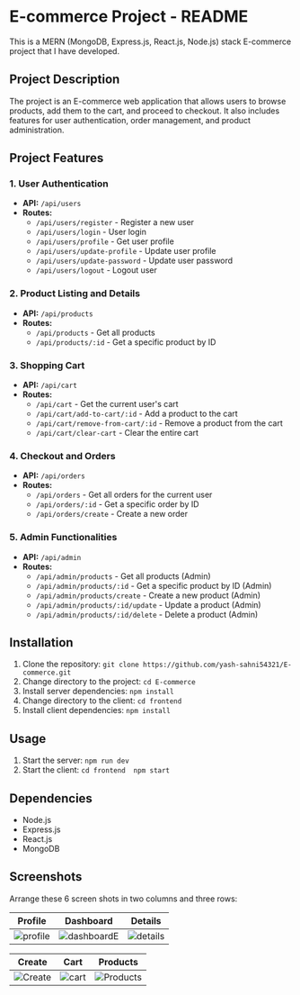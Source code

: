 # E-commerce Project - README

This is a MERN (MongoDB, Express.js, React.js, Node.js) stack E-commerce project that I have developed.

## Project Description

The project is an E-commerce web application that allows users to browse products, add them to the cart, and proceed to checkout. It also includes features for user authentication, order management, and product administration.

## Project Features

### 1. User Authentication

- **API:** `/api/users`
- **Routes:** 
  - `/api/users/register` - Register a new user
  - `/api/users/login` - User login
  - `/api/users/profile` - Get user profile
  - `/api/users/update-profile` - Update user profile
  - `/api/users/update-password` - Update user password
  - `/api/users/logout` - Logout user

### 2. Product Listing and Details

- **API:** `/api/products`
- **Routes:** 
  - `/api/products` - Get all products
  - `/api/products/:id` - Get a specific product by ID

### 3. Shopping Cart

- **API:** `/api/cart`
- **Routes:** 
  - `/api/cart` - Get the current user's cart
  - `/api/cart/add-to-cart/:id` - Add a product to the cart
  - `/api/cart/remove-from-cart/:id` - Remove a product from the cart
  - `/api/cart/clear-cart` - Clear the entire cart

### 4. Checkout and Orders

- **API:** `/api/orders`
- **Routes:** 
  - `/api/orders` - Get all orders for the current user
  - `/api/orders/:id` - Get a specific order by ID
  - `/api/orders/create` - Create a new order

### 5. Admin Functionalities

- **API:** `/api/admin`
- **Routes:** 
  - `/api/admin/products` - Get all products (Admin)
  - `/api/admin/products/:id` - Get a specific product by ID (Admin)
  - `/api/admin/products/create` - Create a new product (Admin)
  - `/api/admin/products/:id/update` - Update a product (Admin)
  - `/api/admin/products/:id/delete` - Delete a product (Admin)

## Installation

1. Clone the repository: `git clone https://github.com/yash-sahni54321/E-commerce.git`
2. Change directory to the project: `cd E-commerce`
3. Install server dependencies: `npm install`
4. Change directory to the client: `cd frontend`
5. Install client dependencies: `npm install`

## Usage

1. Start the server: `npm run dev`
2. Start the client: `cd frontend  npm start`

## Dependencies

- Node.js
- Express.js
- React.js
- MongoDB

## Screenshots

Arrange these 6 screen shots in two columns and three rows:

| Profile          | Dashboard         | Details           |
| :--------------: | :--------------: | :---------------: |
| ![profile](https://github.com/yash-sahni54321/E-commerce/assets/67969545/faf0571b-0777-418b-b558-2a5349b75fe7) | ![dashboardE](https://github.com/yash-sahni54321/E-commerce/assets/67969545/ed0fcf33-fe80-4bbd-9ced-77f5041a7652) | ![details](https://github.com/yash-sahni54321/E-commerce/assets/67969545/ea64d453-84a8-44e9-8709-2eaf64e31905) |

| Create           | Cart              | Products          |
| :--------------: | :--------------: | :---------------: |
| ![Create](https://github.com/yash-sahni54321/E-commerce/assets/67969545/80849629-1149-4927-bbe7-33f1779d1a15) | ![cart](https://github.com/yash-sahni54321/E-commerce/assets/67969545/bc050e2b-69e7-4f94-8267-1985866d8e3a) | ![Products](https://github.com/yash-sahni54321/E-commerce/assets/67969545/bf244e50-05b1-4d0b-96ad-e913193a9930) |

